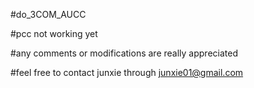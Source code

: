 #do_3COM_AUCC

#pcc not working yet

#any comments or modifications are really appreciated

#feel free to contact junxie through junxie01@gmail.com

